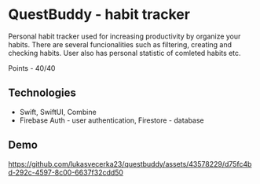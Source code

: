 # QuestBuddy - habit tracker
Personal habit tracker used for increasing productivity by organize your habits.
There are several funcionalities such as filtering, creating and checking habits. User also has personal statistic of comleted habits etc.

Points - 40/40

## Technologies
- Swift, SwiftUI, Combine
- Firebase Auth - user authentication, Firestore - database

## Demo

https://github.com/lukasvecerka23/questbuddy/assets/43578229/d75fc4bd-292c-4597-8c00-6637f32cdd50
